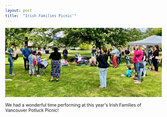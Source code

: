 ```yaml
---
layout: post
title:  "Irish Families Picnic'"
---
```


![Irish Families Picnic](/assets/img/irish-families-picnic.jpg)

We had a wonderful time performing at this year's Irish Families of Vancouver Potluck Picnic!
